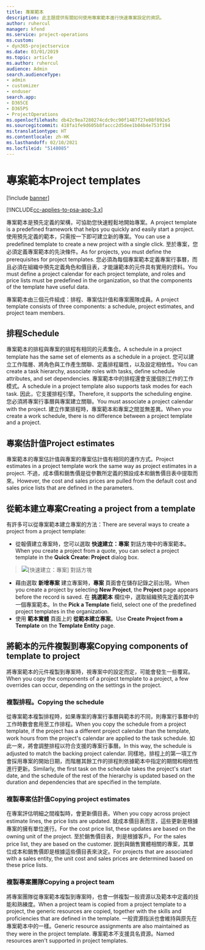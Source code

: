 ```yaml
---
title: 專案範本
description: 此主題提供有關如何使用專案範本進行快速專案設定的資訊。
author: ruhercul
manager: kfend
ms.service: project-operations
ms.custom:
- dyn365-projectservice
ms.date: 03/01/2019
ms.topic: article
ms.author: ruhercul
audience: Admin
search.audienceType:
- admin
- customizer
- enduser
search.app:
- D365CE
- D365PS
- ProjectOperations
ms.openlocfilehash: db42c9ea7280274cdc9cc90f1487f27e08f892e5
ms.sourcegitcommit: 418fa1fe9d605b8faccc2d5dee1b04b4e753f194
ms.translationtype: HT
ms.contentlocale: zh-HK
ms.lasthandoff: 02/10/2021
ms.locfileid: "5148085"
---
```

# <a name="project-templates"></a><span data-ttu-id="fb1f0-103">專案範本</span><span class="sxs-lookup"><span data-stu-id="fb1f0-103">Project templates</span></span> 

[!include [banner](../includes/psa-now-project-operations.md)]

[!INCLUDE[cc-applies-to-psa-app-3.x](../includes/cc-applies-to-psa-app-3x.md)]

<span data-ttu-id="fb1f0-104">專案範本是預先定義的架構，可協助您快速輕鬆地開始專案。</span><span class="sxs-lookup"><span data-stu-id="fb1f0-104">A project template is a predefined framework that helps you quickly and easily start a project.</span></span> <span data-ttu-id="fb1f0-105">使用預先定義的範本，只需按一下即可建立新的專案。</span><span class="sxs-lookup"><span data-stu-id="fb1f0-105">You can use a predefined template to create a new project with a single click.</span></span> <span data-ttu-id="fb1f0-106">至於專案，您必須定義專案範本的先決條件。</span><span class="sxs-lookup"><span data-stu-id="fb1f0-106">As for projects, you must define the prerequisites for project templates.</span></span> <span data-ttu-id="fb1f0-107">您必須為每個專案範本定義專案行事曆，而且必須在組織中預先定義角色和價目表，才能讓範本的元件具有實用的資料。</span><span class="sxs-lookup"><span data-stu-id="fb1f0-107">You must define a project calendar for each project template, and roles and price lists must be predefined in the organization, so that the components of the template have useful data.</span></span>

<span data-ttu-id="fb1f0-108">專案範本由三個元件組成：排程、專案估計值和專案團隊成員。</span><span class="sxs-lookup"><span data-stu-id="fb1f0-108">A project template consists of three components: a schedule, project estimates, and project team members.</span></span>

## <a name="schedule"></a><span data-ttu-id="fb1f0-109">排程</span><span class="sxs-lookup"><span data-stu-id="fb1f0-109">Schedule</span></span>

<span data-ttu-id="fb1f0-110">專案範本的排程與專案的排程有相同的元素集合。</span><span class="sxs-lookup"><span data-stu-id="fb1f0-110">A schedule in a project template has the same set of elements as a schedule in a project.</span></span> <span data-ttu-id="fb1f0-111">您可以建立工作階層、將角色與工作產生關聯、定義排程屬性，以及設定相依性。</span><span class="sxs-lookup"><span data-stu-id="fb1f0-111">You can create a task hierarchy, associate roles with tasks, define schedule attributes, and set dependencies.</span></span> <span data-ttu-id="fb1f0-112">專案範本中的排程還會支援個別工作的工作模式。</span><span class="sxs-lookup"><span data-stu-id="fb1f0-112">A schedule in a project template also supports task modes for each task.</span></span> <span data-ttu-id="fb1f0-113">因此，它支援排程引擎。</span><span class="sxs-lookup"><span data-stu-id="fb1f0-113">Therefore, it supports the scheduling engine.</span></span> <span data-ttu-id="fb1f0-114">您必須將專案行事曆與專案建立關聯。</span><span class="sxs-lookup"><span data-stu-id="fb1f0-114">You must associate a project calendar with the project.</span></span> <span data-ttu-id="fb1f0-115">建立作業排程時，專案範本和專案之間並無差異。</span><span class="sxs-lookup"><span data-stu-id="fb1f0-115">When you create a work schedule, there is no difference between a project template and a project.</span></span>

## <a name="project-estimates"></a><span data-ttu-id="fb1f0-116">專案估計值</span><span class="sxs-lookup"><span data-stu-id="fb1f0-116">Project estimates</span></span>

<span data-ttu-id="fb1f0-117">專案範本的專案估計值與專案的專案估計值有相同的運作方式。</span><span class="sxs-lookup"><span data-stu-id="fb1f0-117">Project estimates in a project template work the same way as project estimates in a project.</span></span> <span data-ttu-id="fb1f0-118">不過，成本價和銷售價是從參數所定義的預設成本和銷售價目表中提取而來。</span><span class="sxs-lookup"><span data-stu-id="fb1f0-118">However, the cost and sales prices are pulled from the default cost and sales price lists that are defined in the parameters.</span></span>

## <a name="creating-a-project-from-a-template"></a><span data-ttu-id="fb1f0-119">從範本建立專案</span><span class="sxs-lookup"><span data-stu-id="fb1f0-119">Creating a project from a template</span></span>
 
<span data-ttu-id="fb1f0-120">有許多可以從專案範本建立專案的方法：</span><span class="sxs-lookup"><span data-stu-id="fb1f0-120">There are several ways to create a project from a project template:</span></span>

- <span data-ttu-id="fb1f0-121">從報價建立專案時，您可以選取 **快速建立：專案** 對話方塊中的專案範本。</span><span class="sxs-lookup"><span data-stu-id="fb1f0-121">When you create a project from a quote, you can select a project template in the **Quick Create: Project** dialog box.</span></span>

> ![[快速建立：專案] 對話方塊](media/project-11.png)

- <span data-ttu-id="fb1f0-123">藉由選取 **新增專案** 建立專案時，**專案** 頁面會在儲存記錄之前出現。</span><span class="sxs-lookup"><span data-stu-id="fb1f0-123">When you create a project by selecting **New Project**, the **Project** page appears before the record is saved.</span></span> <span data-ttu-id="fb1f0-124">在 **挑選範本** 欄位中，選取組織預先定義的其中一個專案範本。</span><span class="sxs-lookup"><span data-stu-id="fb1f0-124">In the **Pick a Template** field, select one of the predefined project templates in the organization.</span></span>
- <span data-ttu-id="fb1f0-125">使用 **範本實體** 頁面上的 **從範本建立專案**。</span><span class="sxs-lookup"><span data-stu-id="fb1f0-125">Use **Create Project from a Template** on the **Template Entity** page.</span></span>

## <a name="copying-components-of-template-to-project"></a><span data-ttu-id="fb1f0-126">將範本的元件複製到專案</span><span class="sxs-lookup"><span data-stu-id="fb1f0-126">Copying components of template to project</span></span>

<span data-ttu-id="fb1f0-127">將專案範本的元件複製到專案時，視專案中的設定而定，可能會發生一些覆寫。</span><span class="sxs-lookup"><span data-stu-id="fb1f0-127">When you copy the components of a project template to a project, a few overrides can occur, depending on the settings in the project.</span></span>

### <a name="copying-the-schedule"></a><span data-ttu-id="fb1f0-128">複製排程。</span><span class="sxs-lookup"><span data-stu-id="fb1f0-128">Copying the schedule</span></span>

<span data-ttu-id="fb1f0-129">從專案範本複製排程時，如果專案的專案行事曆與範本的不同，則專案行事曆中的工作時數會套用至工作排程。</span><span class="sxs-lookup"><span data-stu-id="fb1f0-129">When you copy the schedule from a project template, if the project has a different project calendar than the template, work hours from the project's calendar are applied to the task schedule.</span></span> <span data-ttu-id="fb1f0-130">如此一來，將會調整排程以符合支援的專案行事曆。</span><span class="sxs-lookup"><span data-stu-id="fb1f0-130">In this way, the schedule is adjusted to match the backing project calendar.</span></span> <span data-ttu-id="fb1f0-131">同樣地，排程上的第一項工作會採用專案的開始日期，而階層其餘工作的排程則依據範本中指定的期間和相依性進行更新。</span><span class="sxs-lookup"><span data-stu-id="fb1f0-131">Similarly, the first task on the schedule takes the project's start date, and the schedule of the rest of the hierarchy is updated based on the duration and dependencies that are specified in the template.</span></span> 

### <a name="copying-project-estimates"></a><span data-ttu-id="fb1f0-132">複製專案估計值</span><span class="sxs-lookup"><span data-stu-id="fb1f0-132">Copying project estimates</span></span> 

<span data-ttu-id="fb1f0-133">在專案評估明細之間複製時，會更新價目表。</span><span class="sxs-lookup"><span data-stu-id="fb1f0-133">When you copy across project estimate lines, the price lists are updated.</span></span> <span data-ttu-id="fb1f0-134">就成本價目表而言，這些更新是根據專案的擁有單位進行。</span><span class="sxs-lookup"><span data-stu-id="fb1f0-134">For the cost price list, these updates are based on the owning unit of the project.</span></span> <span data-ttu-id="fb1f0-135">至於銷售價目表，則是根據客戶。</span><span class="sxs-lookup"><span data-stu-id="fb1f0-135">For the sales price list, they are based on the customer.</span></span> <span data-ttu-id="fb1f0-136">說到與銷售實體相關的專案，其單位成本和銷售價即是根據這些價目表來決定。</span><span class="sxs-lookup"><span data-stu-id="fb1f0-136">For projects that are associated with a sales entity, the unit cost and sales prices are determined based on these price lists.</span></span>

### <a name="copying-a-project-team"></a><span data-ttu-id="fb1f0-137">複製專案團隊</span><span class="sxs-lookup"><span data-stu-id="fb1f0-137">Copying a project team</span></span>

<span data-ttu-id="fb1f0-138">將專案團隊從專案範本複製到專案時，也會一併複製一般資源以及範本中定義的技能和熟練度。</span><span class="sxs-lookup"><span data-stu-id="fb1f0-138">When a project team is copied from a project template to a project, the generic resources are copied, together with the skills and proficiencies that are defined in the template.</span></span> <span data-ttu-id="fb1f0-139">一般資源指派也會維持與原先在專案範本中的一樣。</span><span class="sxs-lookup"><span data-stu-id="fb1f0-139">Generic resource assignments are also maintained as they were in the project template.</span></span> <span data-ttu-id="fb1f0-140">專案範本不支援具名資源。</span><span class="sxs-lookup"><span data-stu-id="fb1f0-140">Named resources aren't supported in project templates.</span></span>
